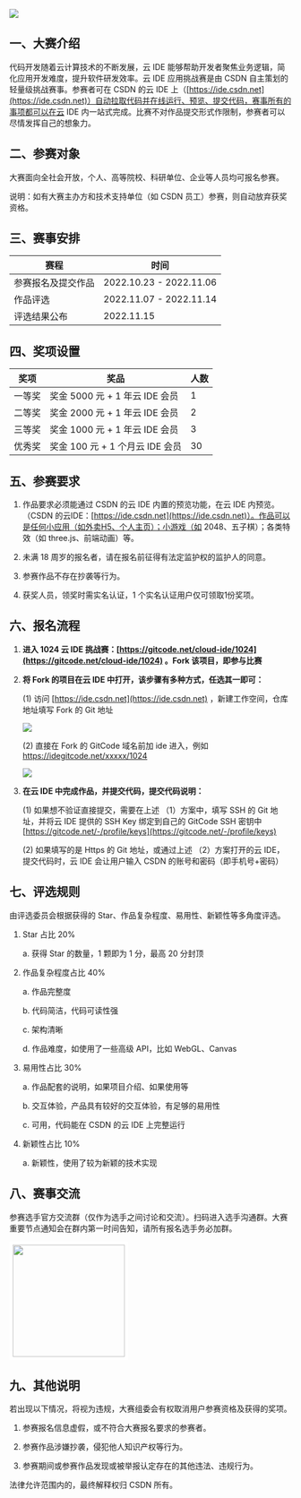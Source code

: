 ![](https://file.iviewui.com/cloud-ide/1024game-cover.png)

## 一、大赛介绍

代码开发随着云计算技术的不断发展，云 IDE 能够帮助开发者聚焦业务逻辑，简化应用开发难度，提升软件研发效率。云 IDE 应用挑战赛是由 CSDN 自主策划的轻量级挑战赛事。参赛者可在 CSDN 的云 IDE 上（[https://ide.csdn.net](https://ide.csdn.net)）自动拉取代码并在线运行、预览、提交代码，赛事所有的事项都可以在云 IDE 内一站式完成。比赛不对作品提交形式作限制，参赛者可以尽情发挥自己的想象力。

## 二、参赛对象

大赛面向全社会开放，个人、高等院校、科研单位、企业等人员均可报名参赛。

说明：如有大赛主办方和技术支持单位（如 CSDN 员工）参赛，则自动放弃获奖资格。

## 三、赛事安排

|  赛程   | 时间  |
|  ----  | ----  |
| 参赛报名及提交作品  | 2022.10.23 - 2022.11.06 |
| 作品评选  | 2022.11.07 - 2022.11.14 |
| 评选结果公布  | 2022.11.15 |

## 四、奖项设置

|  奖项   | 奖品  | 人数 |
|  ----  | ----  | ---- |
| 一等奖  | 奖金 5000 元 + 1 年云 IDE 会员 | 1 |
| 二等奖  | 奖金 2000 元 + 1 年云 IDE 会员 | 2 |
| 三等奖  | 奖金 1000 元 + 1 年云 IDE 会员 | 3 |
| 优秀奖  | 奖金 100 元 + 1 个月云 IDE 会员 | 30 |

## 五、参赛要求

1. 作品要求必须能通过 CSDN 的云 IDE 内置的预览功能，在云 IDE 内预览。（CSDN 的云IDE：[https://ide.csdn.net](https://ide.csdn.net)）。作品可以是任何小应用（如外卖H5、个人主页）；小游戏（如 2048、五子棋）；各类特效（如 three.js、前端动画）等。

2. 未满 18 周岁的报名者，请在报名前征得有法定监护权的监护人的同意。

3. 参赛作品不存在抄袭等行为。

4. 获奖人员，领奖时需实名认证，1 个实名认证用户仅可领取1份奖项。

## 六、报名流程

1. **进入 1024 云 IDE 挑战赛：[https://gitcode.net/cloud-ide/1024](https://gitcode.net/cloud-ide/1024) 。Fork 该项目，即参与比赛**

2. **将 Fork 的项目在云 IDE 中打开，该步骤有多种方式，任选其一即可：**
  
    (1) 访问 [https://ide.csdn.net](https://ide.csdn.net) ，新建工作空间，仓库地址填写 Fork 的 Git 地址

    ![](https://file.iviewui.com/cloud-ide/cloud-ide-img-1.png)

    (2) 直接在 Fork 的 GitCode 域名前加 ide 进入，例如 https://idegitcode.net/xxxxx/1024

    ![](https://file.iviewui.com/cloud-ide/cloud-ide-img-2.png)    

3. **在云 IDE 中完成作品，并提交代码，提交代码说明：**

    (1) 如果想不验证直接提交，需要在上述 （1）方案中，填写 SSH 的 Git 地址，并将云 IDE 提供的 SSH Key 绑定到自己的 GitCode SSH 密钥中 [https://gitcode.net/-/profile/keys](https://gitcode.net/-/profile/keys)

    (2) 如果填写的是 Https 的 Git 地址，或通过上述 （2）方案打开的云 IDE，提交代码时，云 IDE 会让用户输入 CSDN 的账号和密码（即手机号+密码）

## 七、评选规则

由评选委员会根据获得的 Star、作品复杂程度、易用性、新颖性等多角度评选。 

1. Star 占比 20%

    a. 获得 Star 的数量，1 颗即为 1 分，最高 20 分封顶

2. 作品复杂程度占比 40%

    a. 作品完整度

    b. 代码简洁，代码可读性强

    c. 架构清晰

    d. 作品难度，如使用了一些高级 API，比如 WebGL、Canvas

3. 易用性占比 30%

    a. 作品配套的说明，如果项目介绍、如果使用等

    b. 交互体验，产品具有较好的交互体验，有足够的易用性

    c. 可用，代码能在 CSDN 的云 IDE 上完整运行

4. 新颖性占比 10%

    a. 新颖性，使用了较为新颖的技术实现

## 八、赛事交流

参赛选手官方交流群（仅作为选手之间讨论和交流）。扫码进入选手沟通群。大赛重要节点通知会在群内第一时间告知，请所有报名选手务必加群。

<img src="https://file.iviewui.com/asd/cloud-ide/cloud-ide-1.png" width="200px" style="border: 6px solid #fff;border-radius: 2px;">

## 九、其他说明

若出现以下情况，将视为违规，大赛组委会有权取消用户参赛资格及获得的奖项。

1. 参赛报名信息虚假，或不符合大赛报名要求的参赛者。

2. 参赛作品涉嫌抄袭，侵犯他人知识产权等行为。

3. 参赛期间或参赛作品发现或被举报认定存在的其他违法、违规行为。

法律允许范围内的，最终解释权归 CSDN 所有。